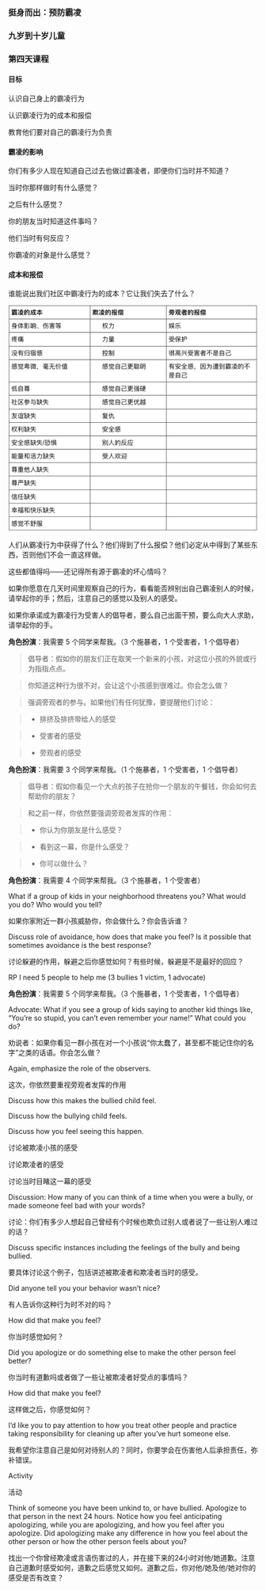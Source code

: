 ### 挺身而出：预防霸凌

### 九岁到十岁儿童

### 第四天课程

#### 目标

认识自己身上的霸凌行为

认识霸凌行为的成本和报偿

教育他们要对自己的霸凌行为负责

#### 霸凌的影响

你们有多少人现在知道自己过去也做过霸凌者，即便你们当时并不知道？

当时你那样做时有什么感觉？

之后有什么感觉？

你的朋友当时知道这件事吗？

他们当时有何反应？

你霸凌的对象是什么感觉？

#### 成本和报偿

谁能说出我们社区中霸凌行为的成本？它让我们失去了什么？

![](/assets/QQ20160803-1.png)

人们从霸凌行为中获得了什么？他们得到了什么报偿？他们必定从中得到了某些东西，否则他们不会一直这样做。

这些都值得吗——还记得所有源于霸凌的坏心情吗？

如果你愿意在几天时间里观察自己的行为，看看能否辨别出自己霸凌别人的时候，请举起你的手；然后，注意自己的感觉以及别人的感受。

如果你承诺成为霸凌行为受害人的倡导者，要么自己出面干预，要么向大人求助，请举起你的手。

**角色扮演**：我需要 5 个同学来帮我。（3 个施暴者，1 个受害者，1 个倡导者）

> 倡导者：假如你的朋友们正在取笑一个新来的小孩，对这位小孩的外貌或行为指指点点。

> 你知道这种行为很不对，会让这个小孩感到很难过。你会怎么做？

> 强调旁观者的参与。如果他们有任何犹豫，要提醒他们讨论：

>* 排挤及排挤带给人的感受

>* 受害者的感受

>* 旁观者的感受

**角色扮演**：我需要 3 个同学来帮我。（1 个施暴者，1 个受害者，1 个倡导者）

> 倡导者：假如你看见一个大点的孩子在抢你一个朋友的午餐钱，你会如何去帮助你的朋友？

> 和之前一样，你依然要强调旁观者发挥的作用：

>* 你认为你朋友是什么感受？

>* 看到这一幕，你是什么感受？

>* 你可以做什么？

**角色扮演**：我需要 4 个同学来帮我。（3 个施暴者，1 个受害者）

 What if a group of kids in your neighborhood threatens you? What would you do? Who would you tell?

如果你家附近一群小孩威胁你，你会做什么？你会告诉谁？

 Discuss role of avoidance, how does that make you feel? Is it possible that sometimes avoidance is the best response?

讨论躲避的作用，躲避之后你感觉如何？有些时候，躲避是不是最好的回应？

RP I need 5 people to help me (3 bullies 1 victim, 1 advocate)

**角色扮演**：我需要 5 个同学来帮我。（3 个施暴者，1 个受害者，1 个倡导者）

 Advocate: What if you see a group of kids saying to another kid things like, “You’re so stupid, you can’t even remember your name!” What could you do?

 劝说者：如果你看见一群小孩在对一个小孩说“你太蠢了，甚至都不能记住你的名字”之类的话语。你会怎么做？

 Again, emphasize the role of the observers.

这次，你依然要重视旁观者发挥的作用

Discuss how this makes the bullied child feel.

Discuss how the bullying child feels.

Discuss how you feel seeing this happen.

讨论被欺凌小孩的感受

讨论欺凌者的感受

讨论当时目睹这一幕的感受



Discussion: How many of you can think of a time when you were a bully, or made someone feel bad with your words?

讨论：你们有多少人想起自己曾经有个时候也欺负过别人或者说了一些让别人难过的话？

 Discuss specific instances including the feelings of the bully and being bullied.

要具体讨论这个例子，包括讲述被欺凌者和欺凌者当时的感受。

Did anyone tell you your behavior wasn’t nice?

有人告诉你这种行为时不对的吗？

How did that make you feel?

你当时感觉如何？

Did you apologize or do something else to make the other person feel better?

你当时有道歉吗或者做了一些让被欺凌者好受点的事情吗？

How did that make you feel?

这样做之后，你感觉如何？

I’d like you to pay attention to how you treat other people and practice taking responsibility for cleaning up after you’ve hurt someone else.

我希望你注意自己是如何对待别人的？同时，你要学会在伤害他人后承担责任，弥补错误。

Activity

活动

Think of someone you have been unkind to, or have bullied. Apologize to that person in the next 24 hours. Notice how you feel anticipating apologizing, while you are apologizing, and how you feel after you apologize. Did apologizing make any difference in how you feel about the other person or how the other person feels about you?

找出一个你曾经欺凌或言语伤害过的人，并在接下来的24小时对他/她道歉。注意自己道歉时感受如何，道歉之后感觉又如何。道歉之后，你对他/她及他/她对你的感受是否有改变？

